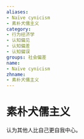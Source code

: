 ```yaml
---
aliases:
- Naïve cynicism
- 素朴犬儒主义
category:
- 行为经济学
- 认知偏见
- 认知偏差
- 认知偏误
groups: 社会偏差
name:
- Naïve cynicism
zhname:
- 素朴犬儒主义
---
```


# 素朴犬儒主义

认为其他人比自己更自我中心。
